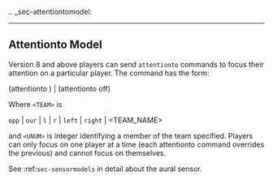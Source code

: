 
.. _sec-attentiontomodel:

--------------------------------------------------
Attentionto Model
--------------------------------------------------

Version 8 and above players can send ``attentionto`` commands to focus their attention on a particular player.
The command has the form:

  (attentionto <TEAM> <UNUM>) | (attentionto off)

Where ``<TEAM>`` is

  ``opp`` | ``our`` | ``l`` | ``r`` | ``left`` | ``right`` | <TEAM_NAME>

and ``<UNUM>`` is integer identifying a member of the team specified.
Players can only focus on one player at a time (each attentionto command
overrides the previous) and cannot focus on themselves.

See :ref:`sec-sensormodels` in detail about the aural sensor.
